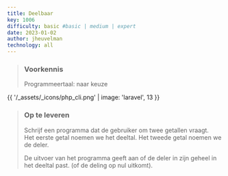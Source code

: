 ```yaml
---
title: Deelbaar
key: 1006
difficulty: basic #basic | medium | expert
date: 2023-01-02
author: jheuvelman
technology: all
---
```


> ### Voorkennis
> Programmeertaal: naar keuze

{{ '/_assets/_icons/php_cli.png'  | image: 'laravel', 13 }}

> ### Op te leveren
> Schrijf een programma dat de gebruiker om twee getallen vraagt.  
> Het eerste getal noemen we het deeltal. Het tweede getal noemen we de deler.
>  
> De uitvoer van het programma geeft aan of de deler in zijn geheel in het deeltal past. (of de deling op nul uitkomt).
